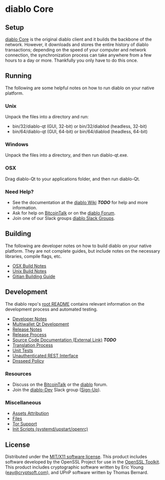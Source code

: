 diablo Core
=====================

Setup
---------------------
[diablo Core](http://diablo.org/wallet) is the original diablo client and it builds the backbone of the network. However, it downloads and stores the entire history of diablo transactions; depending on the speed of your computer and network connection, the synchronization process can take anywhere from a few hours to a day or more. Thankfully you only have to do this once.

Running
---------------------
The following are some helpful notes on how to run diablo on your native platform.

### Unix

Unpack the files into a directory and run:

- bin/32/diablo-qt (GUI, 32-bit) or bin/32/diablod (headless, 32-bit)
- bin/64/diablo-qt (GUI, 64-bit) or bin/64/diablod (headless, 64-bit)

### Windows

Unpack the files into a directory, and then run diablo-qt.exe.

### OSX

Drag diablo-Qt to your applications folder, and then run diablo-Qt.

### Need Help?

* See the documentation at the [diablo Wiki](https://en.bitcoin.it/wiki/Main_Page) ***TODO***
for help and more information.
* Ask for help on [BitcoinTalk](https://bitcointalk.org/index.php?topic=1262920.0) or on the [diablo Forum](http://forum.diablo.org/).
* Join one of our Slack groups [diablo Slack Groups](https://diablo.org/slack-logins/).

Building
---------------------
The following are developer notes on how to build diablo on your native platform. They are not complete guides, but include notes on the necessary libraries, compile flags, etc.

- [OSX Build Notes](build-osx.md)
- [Unix Build Notes](build-unix.md)
- [Gitian Building Guide](gitian-building.md)

Development
---------------------
The diablo repo's [root README](https://github.com/diablo-Project/diablo/blob/master/README.md) contains relevant information on the development process and automated testing.

- [Developer Notes](developer-notes.md)
- [Multiwallet Qt Development](multiwallet-qt.md)
- [Release Notes](release-notes.md)
- [Release Process](release-process.md)
- [Source Code Documentation (External Link)](https://dev.visucore.com/bitcoin/doxygen/) ***TODO***
- [Translation Process](translation_process.md)
- [Unit Tests](unit-tests.md)
- [Unauthenticated REST Interface](REST-interface.md)
- [Dnsseed Policy](dnsseed-policy.md)

### Resources

* Discuss on the [BitcoinTalk](https://bitcointalk.org/index.php?topic=1262920.0) or the [diablo](http://forum.diablo.org/) forum.
* Join the [diablo-Dev](https://diablo-dev.slack.com/) Slack group ([Sign-Up](https://diablo-dev.herokuapp.com/)).

### Miscellaneous
- [Assets Attribution](assets-attribution.md)
- [Files](files.md)
- [Tor Support](tor.md)
- [Init Scripts (systemd/upstart/openrc)](init.md)

License
---------------------
Distributed under the [MIT/X11 software license](http://www.opensource.org/licenses/mit-license.php).
This product includes software developed by the OpenSSL Project for use in the [OpenSSL Toolkit](https://www.openssl.org/). This product includes
cryptographic software written by Eric Young ([eay@cryptsoft.com](mailto:eay@cryptsoft.com)), and UPnP software written by Thomas Bernard.

